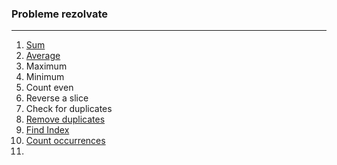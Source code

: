  ### Probleme rezolvate
 ---

 1. [Sum](solved/sum.go)
 2. [Average](solved/average.go)
 3. Maximum
 4. Minimum
 5. Count even
 6. Reverse a slice
 7. Check for duplicates
 8. [Remove duplicates](solved/removeDuplicates.go) 
 9. [Find Index](solved/findIndex.go)
 10. [Count occurrences](solved/countOccurrences.go)
 11. 